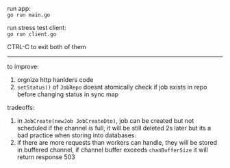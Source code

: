 
run app:
<br/>`go run main.go`

run stress test client:
<br/>`go run client.go`

CTRL-C to exit both of them

---------------------

to improve:
1. orgnize http hanlders code
2. `setStatus()` of `JobRepo` doesnt atomically check if job exists in repo before changing status in sync map

tradeoffs:
1. in `JobCreate(newJob JobCreateDto)`, job can be created but not scheduled if the channel is full, it will be still deleted 2s later but its a bad practice when storing into databases.
2. if there are more requests than workers can handle, they will be stored in buffered channel, if channel buffer exceeds `chanBufferSize` it will return response 503